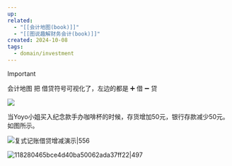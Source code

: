 ```yaml
---
up: 
related:
  - "[[会计地图(book)]]"
  - "[[图说趣解财务会计(book)]]"
created: 2024-10-08
tags:
  - domain/investment
---
```


> [!important] 
> 会计地图 把 借贷符号可视化了，左边的都是 ➕ 借 ➖ 贷


> 

![](https://s1.vika.cn/space/2024/10/08/c0f815583640499ab1896ee9890060de)

当Yoyo小姐买入纪念款手办咖啡杯的时候，存货增加50元，银行存款减少50元。如图所示。

![复式记账借贷增减演示|556](https://s1.vika.cn/space/2024/10/08/1a0c1f4f4e6f41bbbaad19f193061832)




![118280465bce4d40ba50062ada37ff22|497](https://s1.vika.cn/space/2024/10/08/118280465bce4d40ba50062ada37ff22)